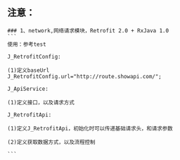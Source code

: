 ## 注意：
    ### 1、network,网络请求模块，Retrofit 2.0 + RxJava 1.0
    ```
    使用：参考test

    J_RetrofitConfig:

    (1)定义baseUrl
    J_RetrofitConfig.url="http://route.showapi.com/";

    J_ApiService:

    (1)定义接口，以及请求方式

    J_RetrofitApi:

    (1)定义J_RetrofitApi，初始化时可以传递基础请求头，和请求参数

    (2)定义获取数据方式，以及流程控制

    ```


